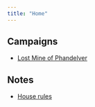 ```yaml
---
title: "Home"
---
```


## Campaigns

* [Lost Mine of Phandelver][lmop]

## Notes

* [House rules][house-rules]

[lmop]: lost-mine-of-phandelver.md
[house-rules]: house-rules.md
